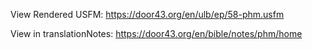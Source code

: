 View Rendered USFM: https://door43.org/en/ulb/ep/58-phm.usfm

View in translationNotes: https://door43.org/en/bible/notes/phm/home
